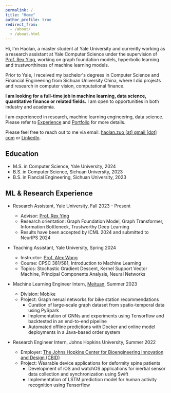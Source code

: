 ```yaml
---
permalink: /
title: "Home"
author_profile: true
redirect_from: 
  - /about/
  - /about.html
---
```



Hi, I'm Haolan, a master student at Yale University and currently working as a research assistant at Yale Computer Science under the supervision of [Prof. Rex Ying](https://www.cs.yale.edu/homes/ying-rex/), working on graph foundation models, hyperbolic learning and trustworthiness of machine learning models. 

Prior to Yale, I received my bachelor's degrees in Computer Science and Financial Engineering from Sichuan University China, where I did projects and research in computer vision, computational finance.

**I am looking for a full-time job in machine learning, data science, quantitative finance or related fields.** I am open to opportunities in both industry and academia. 

I am experienced in research, machine learning engineering, data science. Please refer to [Experience](/experience) and [Portfolio](/portfolio) for more details.

Please feel free to reach out to me via email: <u>haolan.zuo [at] gmail [dot] com</u> or [LinkedIn](https://www.linkedin.com/in/haolan-zuo-604619244).

## Education
* M.S. in Computer Science, Yale University, 2024
* B.S. in Computer Science, Sichuan University, 2023
* B.S. in Fiancial Engineering, Sichuan University, 2023

## ML & Research Experience
* Research Assistant, Yale University, Fall 2023 - Present
  * Advisor: [Prof. Rex Ying](https://www.cs.yale.edu/homes/ying-rex/)
  * Research orientation: Graph Foundation Model, Graph Transformer, Information Bottleneck, Trustworthy Deep Learning
  * Results have been accepted by ICML 2024 and submitted to NeurIPS 2024

* Teaching Assistant, Yale University, Spring 2024
  * Instructor: [Prof. Alex Wong](https://vision.cs.yale.edu/members/alex-wong.html)
  * Course: CPSC 381/581, Introduction to Machine Learning
  * Topics: Stochastic Gradient Descent, Kernel Support Vector Machine, Principal Components Analysis, Neural Networks

* Machine Learning Engineer Intern, [Meituan](https://www.linkedin.com/company/meituan/posts/?feedView=all), Summer 2023
  * Division: Mobike
  * Project: Graph nerual networks for bike station recommendations
    * Curation of large-scale graph dataset from spatio-temporal data using PySpark
    * Implementation of GNNs and experiments using Tensorflow and backtested in an end-to-end pipeline
    * Automated offline predictions with Docker and online model deployments in a Java-based order system

* Research Engineer Intern, Johns Hopkins University, Summer 2022
  * Employer: [The Johns Hopkins Center for Bioengineering Innovation and Design (CBID)](https://cbid.bme.jhu.edu)
  * Project: Wearable device applications for deformity spine patients
    * Development of iOS and watchOS applications for inertial sensor data collection and synchronization using Swift
    * Implementation of LSTM prediction model for human activity recognition using Tensorflow


